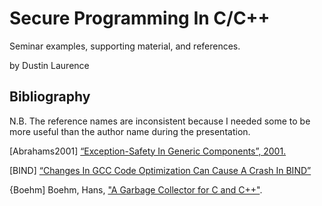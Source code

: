 Secure Programming In C/C++
===========================

Seminar examples, supporting material, and references.

by Dustin Laurence

Bibliography
------------

N.B. The reference names are inconsistent because I needed some to be
more useful than the author name during the presentation.

[Abrahams2001] [“Exception-Safety In Generic Components”, 2001.](http://www.boost.org/community/exception_safety.html)

[BIND] [“Changes In GCC Code Optimization Can Cause A Crash In BIND”](https://deepthought.isc.org/article/AA-01167/0/Operational-Notification-Changes-in-gcc-Code-Optimization-Can-Cause-a-Crash-in-BIND.html)

{Boehm] Boehm, Hans, ["A Garbage Collector for C and C++"](http://hboehm.info/gc/).